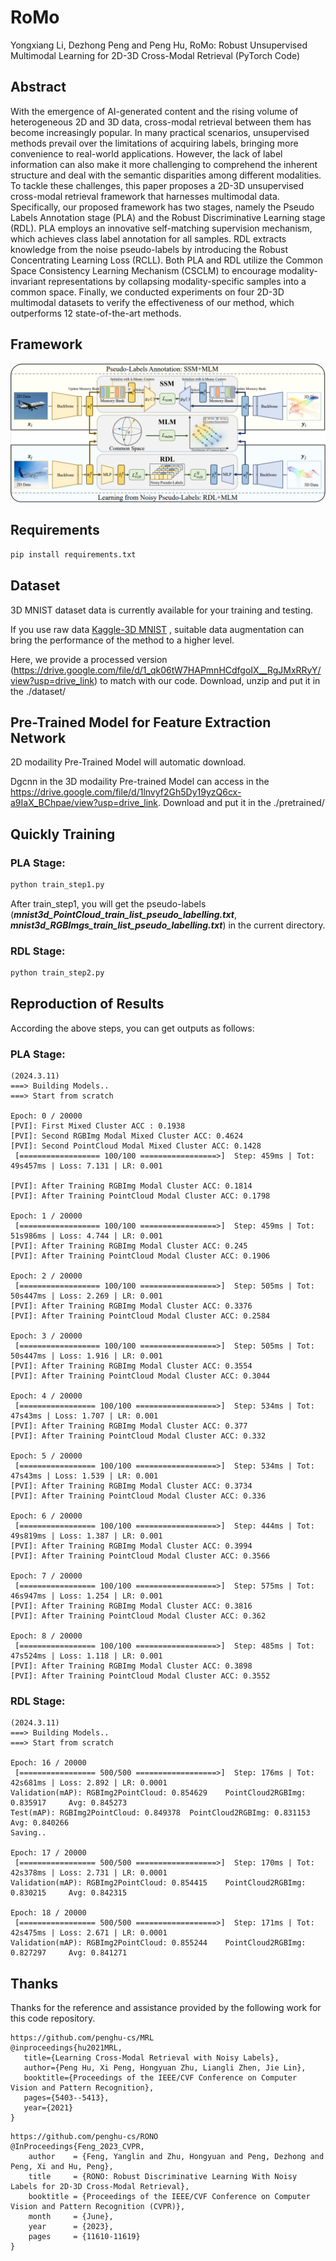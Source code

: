 # RoMo
Yongxiang Li, Dezhong Peng and Peng Hu, RoMo: Robust Unsupervised Multimodal Learning for 2D-3D Cross-Modal Retrieval (PyTorch Code)

## Abstract
With the emergence of AI-generated content and the rising volume of heterogeneous 2D and 3D data, cross-modal retrieval between them has become increasingly popular. In many practical scenarios, unsupervised methods prevail over the limitations of acquiring labels, bringing more convenience to real-world applications. However, the lack of label information can also make it more challenging to comprehend the inherent structure and deal with the semantic disparities among different modalities. To tackle these challenges, this paper proposes a 2D-3D unsupervised cross-modal retrieval framework that harnesses multimodal data. Specifically, our proposed framework has two stages, namely the Pseudo Labels Annotation stage (PLA) and the Robust Discriminative Learning stage (RDL). PLA employs an innovative self-matching supervision mechanism, which achieves class label annotation for all samples. RDL extracts knowledge from the noise pseudo-labels by introducing the Robust Concentrating Learning Loss (RCLL). Both PLA and RDL utilize the Common Space Consistency Learning Mechanism (CSCLM) to encourage modality-invariant representations by collapsing modality-specific samples into a common space. Finally, we conducted experiments on four 2D-3D multimodal datasets to verify the effectiveness of our method, which outperforms 12 state-of-the-art methods.

## Framework
![pipline](./figs/pipline_figure.png)

## Requirements
```bash
pip install requirements.txt
```

## Dataset
3D MNIST dataset data is currently available for your training and testing. 

If you use raw data [Kaggle-3D MNIST](https://www.kaggle.com/datasets/daavoo/3d-mnist) , suitable data augmentation can bring the performance of the method to a higher level. 

Here, we provide a processed version (https://drive.google.com/file/d/1_qk06tW7HAPmnHCdfgoIX__RgJMxRRyY/view?usp=drive_link) to match with our code. Download, unzip and put it in the ./dataset/

## Pre-Trained Model for Feature Extraction Network
2D modaility Pre-Trained Model will automatic download.

Dgcnn in the 3D modaility Pre-trained Model can access in the https://drive.google.com/file/d/1lnvyf2Gh5Dy19yzQ6cx-a9IaX_BChpae/view?usp=drive_link. Download and put it in the ./pretrained/

## Quickly Training
### PLA Stage:
```python
python train_step1.py
```
After train_step1, you will get the pseudo-labels (***mnist3d_PointCloud_train_list_pseudo_labelling.txt***, ***mnist3d_RGBImgs_train_list_pseudo_labelling.txt***) in the current directory.

### RDL Stage:
```python
python train_step2.py
```

## Reproduction of Results
According the above steps, you can get outputs as follows:
### PLA Stage:
```
(2024.3.11)
===> Building Models..
===> Start from scratch

Epoch: 0 / 20000
[PVI]: First Mixed Cluster ACC : 0.1938
[PVI]: Second RGBImg Modal Mixed Cluster ACC: 0.4624
[PVI]: Second PointCloud Modal Mixed Cluster ACC: 0.1428
 [================== 100/100 =================>]  Step: 459ms | Tot: 49s457ms | Loss: 7.131 | LR: 0.001

[PVI]: After Training RGBImg Modal Cluster ACC: 0.1814
[PVI]: After Training PointCloud Modal Cluster ACC: 0.1798

Epoch: 1 / 20000
 [================== 100/100 =================>]  Step: 459ms | Tot: 51s986ms | Loss: 4.744 | LR: 0.001
[PVI]: After Training RGBImg Modal Cluster ACC: 0.245
[PVI]: After Training PointCloud Modal Cluster ACC: 0.1906

Epoch: 2 / 20000
 [================== 100/100 =================>]  Step: 505ms | Tot: 50s447ms | Loss: 2.269 | LR: 0.001     
[PVI]: After Training RGBImg Modal Cluster ACC: 0.3376
[PVI]: After Training PointCloud Modal Cluster ACC: 0.2584

Epoch: 3 / 20000
 [================== 100/100 =================>]  Step: 505ms | Tot: 50s447ms | Loss: 1.916 | LR: 0.001
[PVI]: After Training RGBImg Modal Cluster ACC: 0.3554
[PVI]: After Training PointCloud Modal Cluster ACC: 0.3044

Epoch: 4 / 20000
 [================= 100/100 ==================>]  Step: 534ms | Tot: 47s43ms | Loss: 1.707 | LR: 0.001  
[PVI]: After Training RGBImg Modal Cluster ACC: 0.377
[PVI]: After Training PointCloud Modal Cluster ACC: 0.332

Epoch: 5 / 20000
 [================= 100/100 ==================>]  Step: 534ms | Tot: 47s43ms | Loss: 1.539 | LR: 0.001
[PVI]: After Training RGBImg Modal Cluster ACC: 0.3734
[PVI]: After Training PointCloud Modal Cluster ACC: 0.336

Epoch: 6 / 20000
 [================= 100/100 ==================>]  Step: 444ms | Tot: 49s819ms | Loss: 1.387 | LR: 0.001
[PVI]: After Training RGBImg Modal Cluster ACC: 0.3994
[PVI]: After Training PointCloud Modal Cluster ACC: 0.3566

Epoch: 7 / 20000
 [================= 100/100 ==================>]  Step: 575ms | Tot: 46s947ms | Loss: 1.254 | LR: 0.001
[PVI]: After Training RGBImg Modal Cluster ACC: 0.3816
[PVI]: After Training PointCloud Modal Cluster ACC: 0.362

Epoch: 8 / 20000
 [================= 100/100 ==================>]  Step: 485ms | Tot: 47s524ms | Loss: 1.118 | LR: 0.001
[PVI]: After Training RGBImg Modal Cluster ACC: 0.3898
[PVI]: After Training PointCloud Modal Cluster ACC: 0.3552
```
### RDL Stage:
```
(2024.3.11)
===> Building Models..
===> Start from scratch

Epoch: 16 / 20000
 [================= 500/500 ==================>]  Step: 176ms | Tot: 42s681ms | Loss: 2.892 | LR: 0.0001     
Validation(mAP): RGBImg2PointCloud: 0.854629    PointCloud2RGBImg: 0.835917     Avg: 0.845273
Test(mAP): RGBImg2PointCloud: 0.849378  PointCloud2RGBImg: 0.831153     Avg: 0.840266
Saving..

Epoch: 17 / 20000
 [================= 500/500 ==================>]  Step: 170ms | Tot: 42s378ms | Loss: 2.731 | LR: 0.0001         
Validation(mAP): RGBImg2PointCloud: 0.854415    PointCloud2RGBImg: 0.830215     Avg: 0.842315

Epoch: 18 / 20000
 [================= 500/500 ==================>]  Step: 171ms | Tot: 42s475ms | Loss: 2.671 | LR: 0.0001        
Validation(mAP): RGBImg2PointCloud: 0.855244    PointCloud2RGBImg: 0.827297     Avg: 0.841271
```

## Thanks
Thanks for the reference and assistance provided by the following work for this code repository.
```
https://github.com/penghu-cs/MRL
@inproceedings{hu2021MRL,
   title={Learning Cross-Modal Retrieval with Noisy Labels},
   author={Peng Hu, Xi Peng, Hongyuan Zhu, Liangli Zhen, Jie Lin},
   booktitle={Proceedings of the IEEE/CVF Conference on Computer Vision and Pattern Recognition},
   pages={5403--5413},
   year={2021}
}
```
```
https://github.com/penghu-cs/RONO
@InProceedings{Feng_2023_CVPR,
    author    = {Feng, Yanglin and Zhu, Hongyuan and Peng, Dezhong and Peng, Xi and Hu, Peng},
    title     = {RONO: Robust Discriminative Learning With Noisy Labels for 2D-3D Cross-Modal Retrieval},
    booktitle = {Proceedings of the IEEE/CVF Conference on Computer Vision and Pattern Recognition (CVPR)},
    month     = {June},
    year      = {2023},
    pages     = {11610-11619}
}
```
